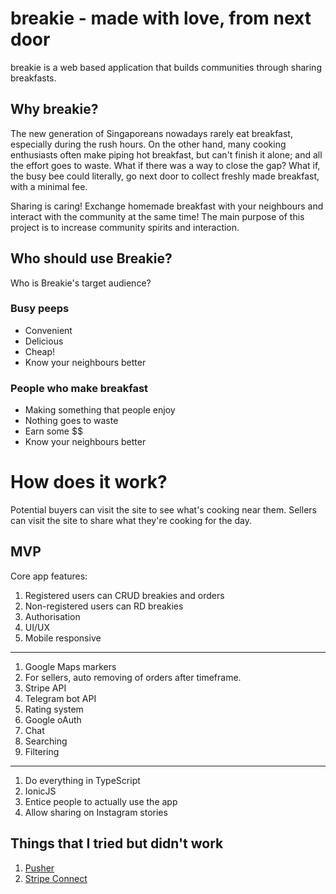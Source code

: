 # breakie - made with love, from next door

breakie is a web based application that builds communities through sharing breakfasts.

## Why breakie?
The new generation of Singaporeans nowadays rarely eat breakfast, especially during the rush hours. On the other hand, many cooking enthusiasts often make piping hot breakfast, but can't finish it alone; and all the effort goes to waste. What if there was a way to close the gap? What if, the busy bee could literally, go next door to collect freshly made breakfast, with a minimal fee.

Sharing is caring! Exchange homemade breakfast with your neighbours and interact with the community at the same time! The main purpose of this project is to increase community spirits and interaction.

## Who should use Breakie? 
Who is Breakie's target audience?
### Busy peeps
+ Convenient
+ Delicious
+ Cheap!
+ Know your neighbours better

### People who make breakfast
+ Making something that people enjoy
+ Nothing goes to waste
+ Earn some $$
+ Know your neighbours better

# How does it work?
Potential buyers can visit the site to see what's cooking near them.
Sellers can visit the site to share what they're cooking for the day.

## MVP
Core app features:
1. Registered users can CRUD breakies and orders
2. Non-registered users can RD breakies
3. Authorisation
4. UI/UX
5. Mobile responsive

---- 
1. Google Maps markers
2. For sellers, auto removing of orders after timeframe.
3. Stripe API
4. Telegram bot API
5. Rating system
6. Google oAuth
7. Chat
8. Searching
9. Filtering

----
1. Do everything in TypeScript
2. IonicJS
3. Entice people to actually use the app
4. Allow sharing on Instagram stories

## Things that I tried but didn't work
1. [Pusher](https://pusher.com/)
2. [Stripe Connect](https://stripe.com/en-sg/connect)